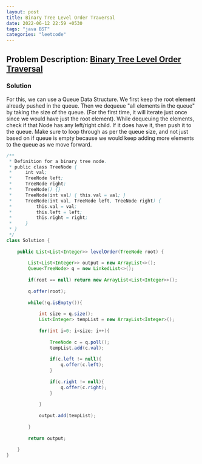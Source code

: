 ```yaml
---
layout: post
title: Binary Tree Level Order Traversal
date: 2022-06-12 22:59 +0530
tags: "java BST"
categories: "leetcode"
---
```


## Problem Description:  [Binary Tree Level Order Traversal](https://leetcode.com/explore/learn/card/data-structure-tree/134/traverse-a-tree/931/)

### Solution

For this, we can use a Queue Data Structure. We first keep the root element already pushed in the queue. Then we dequeue "all elements in the queue" by taking the size of the queue. (For the first time, it will iterate just once since we would have just the root element). While dequeuing the elements, check if that Node has any left/right child. If it does have it, then push it to the queue. Make sure to loop through as per the queue size, and not just based on if queue is empty because we would keep adding more elements to the queue as we move forward.

```java
/**
 * Definition for a binary tree node.
 * public class TreeNode {
 *     int val;
 *     TreeNode left;
 *     TreeNode right;
 *     TreeNode() {}
 *     TreeNode(int val) { this.val = val; }
 *     TreeNode(int val, TreeNode left, TreeNode right) {
 *         this.val = val;
 *         this.left = left;
 *         this.right = right;
 *     }
 * }
 */
class Solution {
    
    public List<List<Integer>> levelOrder(TreeNode root) {
        
        List<List<Integer>> output = new ArrayList<>();
        Queue<TreeNode> q = new LinkedList<>();
        
        if(root == null) return new ArrayList<List<Integer>>();
        
        q.offer(root);
        
        while(!q.isEmpty()){
            
            int size = q.size();
            List<Integer> tempList = new ArrayList<Integer>();
            
            for(int i=0; i<size; i++){
                
                TreeNode c = q.poll();
                tempList.add(c.val);
                
                if(c.left != null){
                    q.offer(c.left);
                }
                
                if(c.right != null){
                    q.offer(c.right);
                }
                
            }
            
            output.add(tempList);
            
        }
        
        return output;
        
    }
}
```
